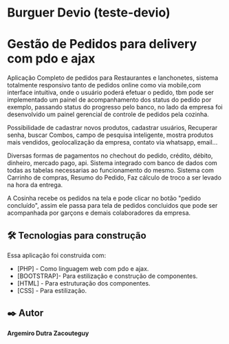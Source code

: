 # Burguer Devio (teste-devio)
# Gestão de Pedidos para delivery com pdo e ajax


Aplicação Completo de pedidos para Restaurantes e lanchonetes, sistema totalmente responsivo tanto de pedidos online como via mobile,com interface intuitiva, onde o usuário poderá efetuar o pedido, tbm pode ser implementado um painel de acompanhamento dos status do pedido por exemplo, passando status do progresso pelo banco, no lado da empresa foi desenvolvido um painel gerencial de controle de pedidos pela cozinha.

Possibilidade de cadastrar novos produtos, cadastrar usuários, Recuperar senha, buscar Combos, campo de pesquisa inteligente, mostra produtos mais vendidos, geolocalização da empresa, contato via whatsapp, email...

Diversas formas de pagamentos no chechout do pedido, crédito, débito, dinheiro, mercado pago, api. Sistema integrado com banco de dados com todas as tabelas necessarias ao funcionamento do mesmo. Sistema com Carrinho de compras, Resumo do Pedido, Faz cálculo de troco a ser levado na hora da entrega.

A Cosinha recebe os pedidos na tela e pode clicar no botão "pedido concluído", assim ele passa para tela de pedidos concluidos que pode ser acompanhada por garçons e demais colaboradores da empresa.

## 🛠️ Tecnologias para construção

Essa aplicação foi construida com:

* [PHP] - Como linguagem web com pdo e ajax.
* [BOOTSTRAP]- Para estilização e construção de componentes.
* [HTML] - Para estruturação dos componentes.
* [CSS] - Para estilização.

## ✒️ Autor

**Argemiro Dutra Zacouteguy**
